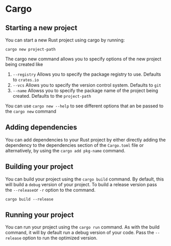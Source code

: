 # Cargo

## Starting a new project

You can start a new Rust project using cargo by running:

```
cargo new project-path
```

The cargo new command allows you to specify options of the new project being
created like

1. `--registry` Allows you to specify the package registry to use. Defaults to
   `crates.io`
2. `--vcs` Allows you to specify the version control system. Defaults to `git`
3. `--name` Allowss you to specify the package name of the project being
   created. Defaults to the `project-path`

You can use `cargo new --help` to see different options that an be passed to
the `cargo new` command

## Adding dependencies

You can add dependencies to your Rust project by either directly adding the
dependency to the dependencies section of the `Cargo.toml` file or
alternatively, by using the `cargo add pkg-name` command.

## Building your project

You can build your project using the `cargo build` command. By default, this
will build a `debug` version of your project. To build a release version pass  
the `--release`or `-r` option to the command.

```
cargo build --release
```

## Running your project

You can run your project using the `cargo run` command. As with the build
command, it will by default run a debug version of your code. Pass the
`--release` option to run the optimized version.
